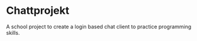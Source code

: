 # Chattprojekt
A school project to create a login based chat client to practice programming skills.
